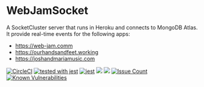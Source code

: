 # WebJamSocket

A SocketCluster server that runs in Heroku and connects to MongoDB Atlas. It provide real-time events for the following apps:

-   <https://web-jam.comm>
-   <https://ourhandsandfeet.working>
-   <https://joshandmariamusic.com>

[![CircleCI](https://circleci.com/gh/WebJamApps/WebJamSocket.svg?style=svg)](https://circleci.com/gh/WebJamApps/WebJamSocket)
[![tested with jest](https://img.shields.io/badge/tested_with-jest-99424f.svg)](https://github.com/facebook/jest)
[![jest](https://jestjs.io/img/jest-badge.svg)](https://github.com/facebook/jest)
<a href="https://codeclimate.com/github/WebJamApps/WebJamSocket/test_coverage"><img src="https://api.codeclimate.com/v1/badges/e4f5c93295bc77b31396/test_coverage" /></a>
<a href="https://codeclimate.com/github/WebJamApps/WebJamSocket/maintainability"><img src="https://api.codeclimate.com/v1/badges/e4f5c93295bc77b31396/maintainability" /></a>
[![Issue Count](https://codeclimate.com/github/WebJamApps/WebJamSocket/badges/issue_count.svg)](https://codeclimate.com/github/WebJamApps/WebJamSocket/issues)
[![Known Vulnerabilities](https://snyk.io/test/github/webjamapps/WebJamSocket/badge.svg)](https://snyk.io/test/github/webjamapps/WebJamSocket)
